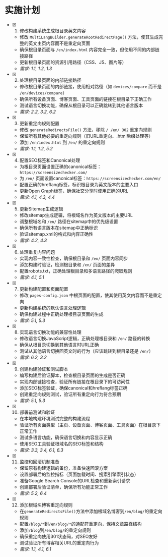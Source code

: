# 实施计划

- [x] 1. 修改构建系统生成根目录英文内容


  - 修改 `MultiLangBuilder.generateRootRedirectPage()` 方法，使其生成完整的英文主页内容而不是重定向页面
  - 确保根目录页面与 `/en/index.html` 内容完全一致，但使用不同的内部链接路径
  - 更新根目录页面的资源引用路径（CSS、JS、图片等）
  - _需求: 1.1, 1.2, 1.3_

- [x] 2. 处理根目录页面的内部链接路径



  - 修改根目录页面的内部链接，使用相对路径（如 `devices/compare` 而不是 `/en/devices/compare`）
  - 确保所有设备页面、博客页面、工具页面的链接在根目录下正确工作
  - 测试语言切换功能，确保从根目录可以正确跳转到其他语言版本
  - _需求: 2.2, 3.2, 6.2_

- [x] 3. 更新重定向规则配置


  - 修改 `generateRedirectsFile()` 方法，移除 `/ /en/ 302` 重定向规则
  - 保留所有其他必要的重定向规则（旧URL重定向、.html后缀处理等）
  - 添加 `/en/index.html` 到 `/en/` 的重定向规则
  - _需求: 1.1, 1.2, 5.2_

- [x] 4. 配置SEO标签和Canonical处理



  - 为根目录页面设置正确的canonical标签：`https://screensizechecker.com/`
  - 为 `/en/` 页面设置canonical标签：`https://screensizechecker.com/en/`
  - 配置正确的hreflang标签，标识根目录为英文版本的主要入口
  - 更新Open Graph标签，确保社交分享时使用正确的URL
  - _需求: 4.1, 4.3, 4.4_

- [x] 5. 更新Sitemap生成逻辑



  - 修改sitemap生成逻辑，将根域名作为英文版本的主要URL
  - 调整根域名和 `/en/` 路径在sitemap中的优先级设置
  - 确保所有语言版本在sitemap中正确标识
  - 验证sitemap.xml的格式和内容正确性
  - _需求: 4.2, 4.3_

- [x] 6. 处理重复内容问题



  - 实现内容一致性检查，确保根目录和 `/en/` 页面内容同步
  - 添加构建时验证，检测根目录和 `/en/` 页面的差异
  - 配置robots.txt，正确处理根目录和多语言路径的爬取规则
  - _需求: 4.1, 5.1_

- [x] 7. 更新构建配置和页面配置





  - 修改 `pages-config.json` 中根页面的配置，使其使用英文内容而不是重定向
  - 更新构建系统的默认语言处理逻辑
  - 确保构建过程中正确处理根目录页面的生成
  - _需求: 5.1, 5.3_

- [x] 8. 实现语言切换功能的兼容性处理



  - 修改语言切换JavaScript逻辑，正确处理根目录和 `/en/` 路径的转换
  - 确保从根目录切换到其他语言时URL正确
  - 测试从其他语言切换回英文时的行为（应该跳转到根目录还是 `/en/`）
  - _需求: 6.2, 3.2_

- [x] 9. 创建构建验证和测试脚本



  - 编写构建后验证脚本，检查根目录页面的生成是否正确
  - 实现内部链接检查，验证所有链接在根目录下的可访问性
  - 添加SEO标签验证，确保canonical和hreflang标签正确
  - 创建重定向规则测试，验证所有重定向行为符合预期
  - _需求: 5.1, 5.3_

- [x] 10. 部署前测试和验证



  - 在本地构建环境测试完整的构建流程
  - 验证所有页面类型（主页、设备页面、博客页面、工具页面）在根目录下正常工作
  - 测试多语言功能，确保语言切换和内容显示正确
  - 使用SEO工具验证根域名的SEO标签和结构
  - _需求: 3.3, 3.4, 6.1, 6.3_

- [x] 11. 监控和回滚机制准备




  - 保留原有构建逻辑的备份，准备快速回滚方案
  - 设置部署后的监控指标（页面加载时间、搜索引擎索引状态）
  - 准备Google Search Console的URL检查和重新索引请求
  - 创建部署后验证清单，确保所有功能正常工作
  - _需求: 5.2, 6.4_

- [x] 12. 添加根域名博客重定向规则
  - 在`generateRedirectsFile()`方法中添加根域名博客到`/en/blog/`的重定向规则
  - 配置`/blog/*`到`/en/blog/*`的通配符重定向，保持文章路径结构
  - 添加`/blog`到`/en/blog/`的重定向规则
  - 确保重定向使用301状态码，对SEO友好
  - 测试验证所有博客相关URL的重定向行为
  - _需求: 1.1, 4.1, 6.1_